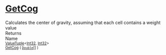 # [GetCog](./ArrayExtension-100663392.md)

Calculates the center of gravity, assuming that each cell contains  a weight value
<br>
Returns<img width=542/>Name
<br>
<sub>[ValueTuple](https://docs.microsoft.com/en-us/dotnet/api/System.ValueTuple-2)\<[Int32](https://docs.microsoft.com/en-us/dotnet/api/System.Int32), [Int32](https://docs.microsoft.com/en-us/dotnet/api/System.Int32)></sub><img width=500/><sub>[GetCog](./ArrayExtension-100663392.md) ( [`Double`](https://docs.microsoft.com/en-us/dotnet/api/System.Double)[] )</sub><br>


